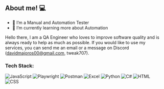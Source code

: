 ## About me! 💻

- 🔭 I’m a Manual and Automation Tester
- 🌱 I’m currently learning more about Automation

Hello there, I am a QA Engineer who loves to improve software quality and is always ready to help as much as possible. If you would like to use my services, you can send me an email or a message on Discord (davidmajoros00@gmail.com, tweak707).

### Tech Stack:

![JavaScript](https://img.shields.io/badge/javascript-F7DF1E?style=for-the-badge&logo=javascript&logoColor=black)
![Playwright](https://img.shields.io/badge/playwright-2E2E2E?style=for-the-badge&logo=playwright&logoColor=white)
![Postman](https://img.shields.io/badge/postman-FF6C37?style=for-the-badge&logo=postman&logoColor=white)
![Excel](https://img.shields.io/badge/excel-217346?style=for-the-badge&logo=microsoft-excel&logoColor=white)
![Python](https://img.shields.io/badge/python-3776AB?style=for-the-badge&logo=python&logoColor=white)
![C#](https://img.shields.io/badge/c%23-239120?style=for-the-badge&logo=c-sharp&logoColor=white)
![HTML](https://img.shields.io/badge/html5-E34F26?style=for-the-badge&logo=html5&logoColor=white)
![CSS](https://img.shields.io/badge/css3-1572B6?style=for-the-badge&logo=css3&logoColor=white)
